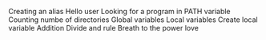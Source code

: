 Creating an alias
Hello user
Looking for a program in PATH variable
Counting numbe of directories
Global variables
Local variables
Create local variable
Addition
Divide and rule
Breath to the power love
